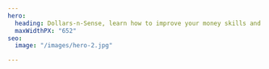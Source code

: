 ```yaml
---
hero:
  heading: Dollars-n-Sense, learn how to improve your money skills and money knowledge.
  maxWidthPX: "652"
seo:
  image: "/images/hero-2.jpg"

---
```

